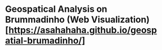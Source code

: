 # Geospatical Analysis on Brummadinho (Web Visualization)[https://asahahaha.github.io/geospatial-brumadinho/]
